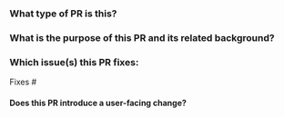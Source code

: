 <!--
Thanks for sending a pull request!
If this is your first time, please read our contributor guidelines: https://github.com/tyvekzhang/fastapi-sqlmodel-starter/blob/main/.github/CONTRIBUTING.md
Before submitting your pull request, please make sure the checklist below is confirmed.
Your pull requests will be merged after one of the collaborators approve.
-->

### What type of PR is this?

<!--
Add one of the following kinds:
/kind feat
/kind bug
/kind cleanup
/kind doc

Optionally add one or more of the following kinds if applicable:
/kind api-change
/kind deprecation
/kind failing-test
/kind flake
/kind regression
-->

### What is the purpose of this PR and its related background?

### Which issue(s) this PR fixes:
<!--
*Automatically closes linked issue when PR is merged.
Usage: `Fixes #<issue number>`, or `Fixes (paste link of issue)`.
_If PR is about `failing-tests or flakes`, please post the related issues/tests in a comment and do not use `Fixes`_*
-->
Fixes #

#### Does this PR introduce a user-facing change?
<!--
If no, just write "NONE" in the release-note block below.
If yes, a release note is required:
Enter your extended release note in the block below. If the PR requires additional action from users switching to the new release, include the string "action required".
-->
```release-note

```

